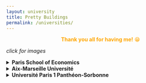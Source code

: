 ```yaml
---
layout: university
title: Pretty Buildings
permalink: /universities/
---
```


<center><span style="color:orange"><b>Thank you all for having me!</b> &#128513;
</span></center>

<left><i>click for images</i></left>

<details>
<summary><b>Paris School of Economics</b></summary>
<i>more pictures to come</i><br>
<!--<center>I really enjoyed my stay here. I certainly miss this view and all the lunches in the garden.</center>-->
<img src="{{site.baseurl}}/assets/images/university_buildings/PSE/PSE_6f_view.jpg" alt="PSE view" width="500"/>
</details>

<details>
<summary><b>Aix-Marseille Université</b></summary>
The 'old'(?) AMSE building.<br>
<img src="{{site.baseurl}}/assets/images/university_buildings/AMSE/AMSE_3.jpg" alt="AMSE" width="500"/><br>
Was lucky to present at the new AMSE building (MEGA), construction works were going on during my presentation!
<img src="{{site.baseurl}}/assets/images/university_buildings/AMSE/AMSE_1.jpg" alt="AMSE MEGA" width="500"/><img src="{{site.baseurl}}/assets/images/university_buildings/AMSE/AMSE_2.jpg" alt="AMSE MEGA" width="500"/>
</details>

<details>
<summary><b>Université Paris 1 Panthéon-Sorbonne</b></summary>
<i>pictures to come</i>
<!--<center><img src="{{site.baseurl}}/assets/images/university_buildings/AMSE/AMSE_3.jpg" alt="AMSE" width="500"/></center>-->
<!--<center>The MSE building has a very interesting fire escape.</center>-->
</details>
